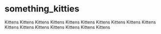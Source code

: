 something_kitties
=================

Kittens Kittens Kittens Kittens Kittens Kittens Kittens Kittens Kittens Kittens Kittens Kittens Kittens Kittens Kittens Kittens Kittens 
